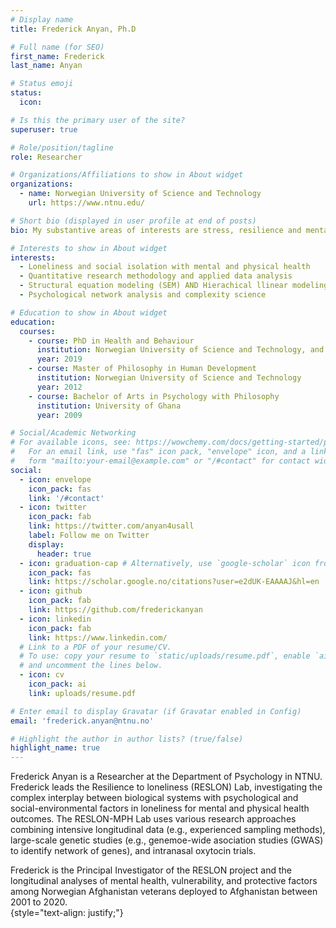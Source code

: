 ```yaml
---
# Display name
title: Frederick Anyan, Ph.D 

# Full name (for SEO)
first_name: Frederick 
last_name: Anyan

# Status emoji
status:
  icon: 

# Is this the primary user of the site?
superuser: true

# Role/position/tagline
role: Researcher

# Organizations/Affiliations to show in About widget
organizations:
  - name: Norwegian University of Science and Technology
    url: https://www.ntnu.edu/

# Short bio (displayed in user profile at end of posts)
bio: My substantive areas of interests are stress, resilience and mental health, including processes leading to positive adaptation and outcomes for mental health, the competence of at risk and vulnerable populations, particularly risk and protective factors in children, adolescents and families, loneliness and social isolation, and the psychosocial determinants of youth and adult mental health. My current quantitative and research method works cover a broad range of topics in design and data analysis, using complex methodology from both structural equations and multilevel modelling perspectives, and the application of general and advanced quantitative methods, psychometrics, and psychological network analysis. I try to combine these quantitative and substantive interests into a single program of research that seeks to understand and promote human adaptation and resilience for intervention science, practice, and policy.

# Interests to show in About widget
interests:
  - Loneliness and social isolation with mental and physical health
  - Quantitative research methodology and applied data analysis 
  - Structural equation modeling (SEM) AND Hierachical llinear modeling (HLM)
  - Psychological network analysis and complexity science 

# Education to show in About widget
education:
  courses:
    - course: PhD in Health and Behaviour
      institution: Norwegian University of Science and Technology, and Australian National University
      year: 2019
    - course: Master of Philosophy in Human Development
      institution: Norwegian University of Science and Technology 
      year: 2012
    - course: Bachelor of Arts in Psychology with Philosophy
      institution: University of Ghana
      year: 2009

# Social/Academic Networking
# For available icons, see: https://wowchemy.com/docs/getting-started/page-builder/#icons
#   For an email link, use "fas" icon pack, "envelope" icon, and a link in the
#   form "mailto:your-email@example.com" or "/#contact" for contact widget.
social:
  - icon: envelope
    icon_pack: fas
    link: '/#contact'
  - icon: twitter
    icon_pack: fab
    link: https://twitter.com/anyan4usall
    label: Follow me on Twitter
    display:
      header: true
  - icon: graduation-cap # Alternatively, use `google-scholar` icon from `ai` icon pack
    icon_pack: fas
    link: https://scholar.google.no/citations?user=e2dUK-EAAAAJ&hl=en
  - icon: github
    icon_pack: fab
    link: https://github.com/frederickanyan
  - icon: linkedin
    icon_pack: fab
    link: https://www.linkedin.com/
  # Link to a PDF of your resume/CV.
  # To use: copy your resume to `static/uploads/resume.pdf`, enable `ai` icons in `params.yaml`,
  # and uncomment the lines below.
  - icon: cv
    icon_pack: ai
    link: uploads/resume.pdf

# Enter email to display Gravatar (if Gravatar enabled in Config)
email: 'frederick.anyan@ntnu.no'

# Highlight the author in author lists? (true/false)
highlight_name: true
---
```


Frederick Anyan is a Researcher at the Department of Psychology in NTNU. Frederick leads the Resilience to loneliness (RESLON) Lab, investigating the complex interplay between biological systems with psychological and social-environmental factors in loneliness for mental and physical health outcomes. The RESLON-MPH Lab uses various research approaches combining intensive longitudinal data (e.g., experienced sampling methods), large-scale genetic studies (e.g., genemoe-wide asociation studies (GWAS) to identify network of genes), and intranasal oxytocin trials.

Frederick is the Principal Investigator of the RESLON project and the longitudinal analyses of mental health, vulnerability, and protective factors among Norwegian Afghanistan veterans deployed to Afghanistan between 2001 to 2020.   
{style="text-align: justify;"}

